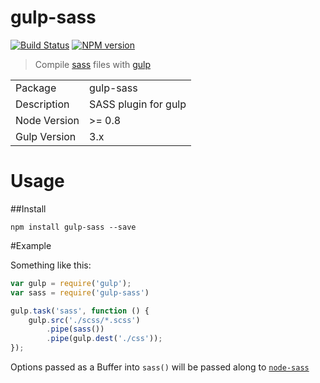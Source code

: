 gulp-sass
=========
[![Build Status](https://travis-ci.org/dlmanning/gulp-sass.png?branch=master)](https://travis-ci.org/dlmanning/gulp-sass)
[![NPM version](https://badge.fury.io/js/gulp-stylus.png)](http://badge.fury.io/js/gulp-stylus)

> Compile [sass](https://github.com/andrew/node-sass) files with [gulp](http://github.com/gulpjs/gulp)

<table>
<tr> 
<td>Package</td><td>gulp-sass</td>
</tr>
<tr>
<td>Description</td>
<td>SASS plugin for gulp</td>
</tr>
<tr>
<td>Node Version</td>
<td>>= 0.8</td>
</tr>
<tr>
<td>Gulp Version</td>
<td>3.x</td>
</tr>
</table>

# Usage

##Install

```
npm install gulp-sass --save
```

#Example

Something like this:

```javascript
var gulp = require('gulp');
var sass = require('gulp-sass')

gulp.task('sass', function () {
	gulp.src('./scss/*.scss')
		.pipe(sass())
		.pipe(gulp.dest('./css'));
});
```

Options passed as a Buffer into ```sass()``` will be passed along to [```node-sass```](https://github.com/andrew/node-sass)

